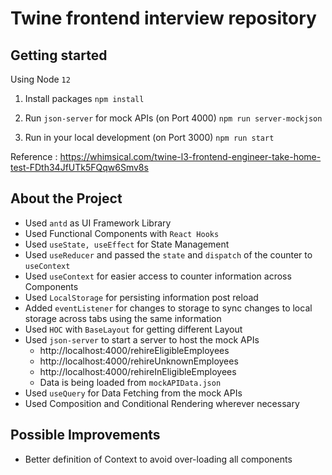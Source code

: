 # Twine frontend interview repository

## Getting started

Using Node `12`

1. Install packages
   `npm install`

2. Run `json-server` for mock APIs (on Port 4000)
   `npm run server-mockjson`

3. Run in your local development (on Port 3000)
   `npm run start`


Reference : https://whimsical.com/twine-l3-frontend-engineer-take-home-test-FDth34JfUTk5FQqw6Smv8s


## About the Project
 - Used `antd` as UI Framework Library
 - Used Functional Components with `React Hooks`
 - Used `useState, useEffect` for State Management
 - Used `useReducer` and passed the `state` and `dispatch` of the counter to `useContext`
 - Used `useContext` for easier access to counter information across Components
 - Used `LocalStorage` for persisting information post reload
 - Added `eventListener` for changes to storage to sync changes to local storage across tabs using the same information
 - Used `HOC` with `BaseLayout` for getting different Layout 
 - Used `json-server` to start a server to host the mock APIs
    - http://localhost:4000/rehireEligibleEmployees
    - http://localhost:4000/rehireUnknownEmployees
    - http://localhost:4000/rehireInEligibleEmployees 
    - Data is being loaded from `mockAPIData.json`
 - Used `useQuery` for Data Fetching from the mock APIs
 - Used Composition and Conditional Rendering wherever necessary

 ## Possible Improvements
  - Better definition of Context to avoid over-loading all components
